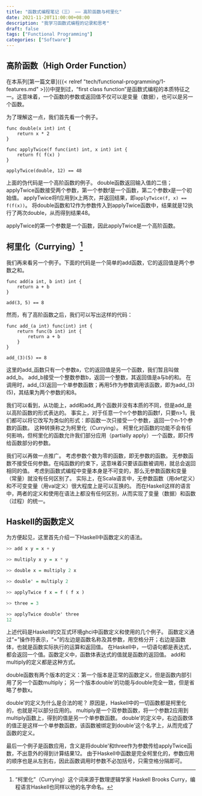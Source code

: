```yaml
---
title: "函数式编程笔记（三） —— 高阶函数与柯里化"
date: 2021-11-20T11:00:00+08:00
description: "我学习函数式编程的记录和思考"
draft: false
tags: ["Functional Programming"]
categories: ["Software"]
---
```


## 高阶函数（High Order Function）

在本系列[第一篇文章]({{< relref "tech/functional-programming/1-features.md" >}})中提到过，“first class function”是函数式编程的本质特征之一。这意味着，一个函数的参数或返回值不仅可以是变量（数据），也可以是另一个函数。

为了理解这一点，我们首先看一个例子。
```
func double(x int) int {
    return x * 2
}

func applyTwice(f func(int) int, x int) int {
    return f( f(x) )
}

applyTwice(double, 12) == 48
```

上面的伪代码是一个高阶函数的例子。
double函数返回输入值的二倍；
applyTwice函数接受两个参数，第一个参数f是一个函数，第二个参数x是一个初始值。
applyTwice将f应用到x上两次，并返回结果，即``applyTwice(f, x) == f(f(x))``。
将double函数和12作为参数传入到applyTwice函数中，结果就是12执行了两次double，从而得到结果48。

applyTwice的第一个参数是一个函数，因此applyTwice是一个高阶函数。

## 柯里化（Currying）[^1]

我们再来看另一个例子。下面的代码是一个简单的add函数，它的返回值是两个参数之和。

```
func add(a int, b int) int {
    return a + b
}

add(3, 5) == 8
```

然而，有了高阶函数之后，我们可以写出这样的代码：

```
func add_(a int) func(int) int {
    return func(b int) int {
        return a + b
    }
}

add_(3)(5) == 8
```

这里的add_函数只有一个参数a，它的返回值是另一个函数，我们暂且叫做add_b。
add_b接受一个整数参数b，返回一个整数，其返回值是a与b的和。
在调用时，add_(3)返回一个单参数函数；再用5作为参数调用该函数，即为add_(3)(5)，其结果为两个参数的和8。

我们可以看到，从功能上，add和add_两个函数并没有本质的不同，但是add_是以高阶函数的形式表达的。
事实上，对于任意一个n个参数的函数f，只要n>1，我们都可以将它改写为类似的形式：即函数一次只接受一个参数，返回一个n-1个参数的函数。
这种转换称之为柯里化（Currying）。
柯里化对函数的功能不会有任何影响，但柯里化的函数允许我们部分应用（partially apply）一个函数，即只传给函数部分的参数。

我们可以再做一点推广。
考虑参数个数为零的函数，即无参数的函数。
无参数函数不接受任何参数。在纯函数的约束下，这意味着只要该函数被调用，就总会返回相同的值。
考虑到函数式编程中变量本身是不可变的，那么无参数函数和变量（常量）就没有任何区别了。
实际上，在Scala语言中，无参数函数（用def定义）和不可变变量（用val定义）很大程度上是可以互换的。
而在Haskell这样的语言中，两者的定义和使用在语法上都没有任何区别，从而实现了变量（数据）和函数（过程）的统一。

## Haskell的函数定义

为方便起见，这里首先介绍一下Haskell中函数定义的语法。

```haskell
>> add x y = x + y

>> multiply x y = x * y

>> double x = multiply 2 x

>> double' = multiply 2

>> applyTwice f x = f ( f x )

>> three = 3

>> applyTwice double' three
12

```

上述代码是Haskell的交互式环境ghci中函数定义和使用的几个例子。
函数定义通过“=”操作符表示，“=”的左边是函数名称及其参数，用空格分开；右边是函数体，也就是函数实际执行的运算和返回值。
在Haskell中，一切语句都是表达式，都会返回一个值。函数定义中，函数体表达式的值就是函数的返回值。
add和multiply的定义都是这种方式。

double函数有两个版本的定义：第一个版本是正常的函数定义，但是函数内部引用了另一个函数multiply；
另一个版本double'的功能与double完全一致，但是省略了参数x。

double'的定义为什么是合法的呢？
原因是，Haskell中的一切函数都是柯里化的，也就是可以部分应用的。
multiply是一个双参数函数，将一个参数2应用到multiply函数上，得到的值是另一个单参数函数。
double'的定义中，右边函数体的值正是这样一个单参数函数，该函数被绑定到double'这个名字上，从而完成了函数的定义。

最后一个例子是函数应用，含义是将double'和three作为参数传给applyTwice函数，不出意外的得到计算结果12。
由于Haskell中函数是完全柯里化的，参数应用的顺序也是从左到右，因此函数调用时参数不必加括号，只需空格分隔即可。

[^1]: “柯里化”（Currying）这个词来源于数理逻辑学家 Haskell Brooks Curry，编程语言Haskell也同样以他的名字命名。
